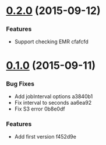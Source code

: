 <a name="0.2.0"></a>
# [0.2.0](//compare/v0.1.0...v0.2.0) (2015-09-12)


### Features

* Support checking EMR cfafcfd



<a name="0.1.0"></a>
# [0.1.0](//compare/f452d9e...v0.1.0) (2015-09-11)


### Bug Fixes

* Add jobInterval options a3840b1
* Fix interval to seconds aa6ea92
* Fix S3 error 0b8e0df

### Features

* Add first version f452d9e
